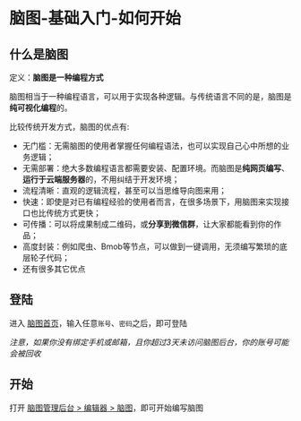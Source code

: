 # 脑图-基础入门-如何开始

## 什么是脑图

定义：**脑图是一种编程方式**

脑图相当于一种编程语言，可以用于实现各种逻辑。与传统语言不同的是，脑图是**纯可视化编程**的。

比较传统开发方式，脑图的优点有:

- 无门槛：无需脑图的使用者掌握任何编程语法，也可以实现自己心中所想的业务逻辑；
- 无需部署：绝大多数编程语言都需要安装、配置环境。而脑图是**纯网页编写**、**运行于云端服务器**的，不用纠结于开发环境；
- 流程清晰：直观的逻辑流程，甚至可以当思维导向图来用；
- 快速：即使是对已有编程经验的使用者而言，在很多场景下，用脑图来实现接口也比传统方式更快；
- 可传播：可以将成果制成二维码，或**分享到微信群**，让大家都能看到你的作品；
- 高度封装：例如爬虫、Bmob等节点，可以做到一键调用，无须编写繁琐的底层轮子代码；
- 还有很多其它优点

## 登陆

进入 [脑图首页](https://eeg.bmob.cn)，输入任意`账号`、`密码`之后，即可登陆

*注意，如果你没有绑定手机或邮箱，且你超过3天未访问脑图后台，你的账号可能会被回收*

## 开始

打开 [脑图管理后台 > 编辑器 > 脑图](https://eeg-admin.bmob.cn/#/editor/eeg)，即可开始编写脑图
